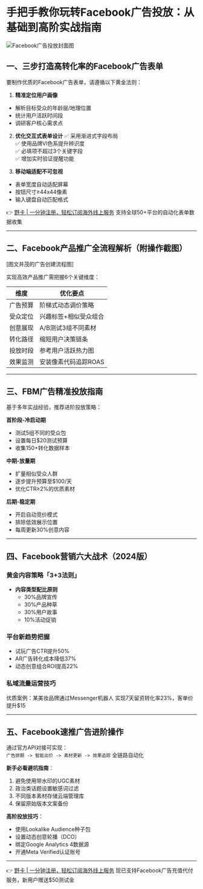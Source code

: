 # 手把手教你玩转Facebook广告投放：从基础到高阶实战指南

![Facebook广告投放封面图](https://via.placeholder.com/800x400)

## 一、三步打造高转化率的Facebook广告表单
要制作优质的Facebook广告表单，请遵循以下黄金法则：

1. **精准定位用户画像**
- 解析目标受众的年龄层/地理位置
- 统计用户活跃时间段
- 调研客户核心需求点

2. **优化交互式表单设计**
✅ 采用渐进式字段布局  
✅ 使用品牌VI色系提升辨识度  
✅ 必填项不超过3个关键字段  
✅ 增加实时验证提醒功能

3. **移动端适配不可忽视**
- 表单宽度自动适配屏幕
- 按钮尺寸≥44x44像素
- 输入键盘自动匹配格式

👉 [野卡 | 一分钟注册，轻松订阅海外线上服务](https://bbtdd.com/yeka) 支持全球50+平台的自动化表单数据收集

---

## 二、Facebook产品推广全流程解析（附操作截图）
[图文并茂的广告创建流程图]

实现高效产品推广需把握6个关键维度：

| 维度        | 优化要点                 |
|-------------|-------------------------|
| 广告预算    | 阶梯式动态调价策略       |
| 受众定位    | 兴趣标签+相似受众组合   |
| 创意展现    | A/B测试3组不同素材      |
| 转化路径    | 缩短用户决策链条        |
| 投放时段    | 参考用户活跃热力图      |
| 效果监测    | 安装像素代码追踪ROAS    |

---

## 三、FBM广告精准投放指南
基于多年实战经验，推荐进阶投放策略：

**首阶段-冷启动期**
- 测试5组不同的受众包
- 设置每日$20测试预算
- 收集150+转化数据样本

**中期-放量期**
- 扩量相似受众人群
- 逐步提升预算至$100/天
- 优化CTR≥2%的优质素材

**后期-稳定期**
- 开启自动竞价模式
- 排除低效展示位置
- 每周更新30%创意内容

---

## 四、Facebook营销六大战术（2024版）
### 黄金内容策略「3+3法则」
- **内容类型配比原则**
  - 30%品牌宣传
  - 30%产品种草
  - 30%用户故事
  - 10%活动促销

### 平台新趋势把握
- 试玩广告CTR提升50%
- AR广告转化成本降低37% 
- 动态创意组合ROI提高22%

### 私域流量运营技巧

优质案例：某美妆品牌通过Messenger机器人
实现7天留资转化率23%，客单价提升$15


---

## 五、Facebook速推广告进阶操作
通过官方API对接可实现：  
`广告排期 -> 智能出价 -> 素材更新 -> 效果追踪` 全链路自动化

**新手必看避坑指南**：
1. 避免使用带水印的UGC素材
2. 政治类话题设置敏感词过滤
3. 不同版本素材存储云端管理库
4. 保留原始版本文案备份

**高阶投放技巧**：
- 使用Lookalike Audience种子包
- 设置动态创意轮播（DCO）
- 绑定Google Analytics 4数据源
- 开通Meta Verified认证账号

---

👉 [野卡 | 一分钟注册，轻松订阅海外线上服务](https://bbtdd.com/yeka) 现已支持Facebook广告充值代付服务，新用户赠送$50测试金